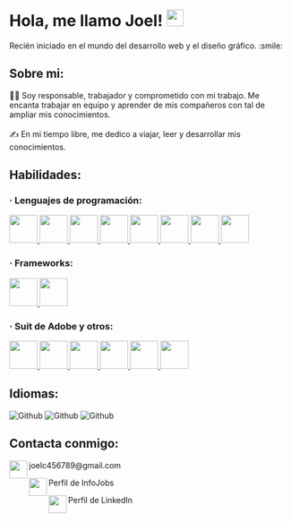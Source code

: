 <h1> Hola, me llamo Joel! <img src = "https://raw.githubusercontent.com/MartinHeinz/MartinHeinz/master/wave.gif" width = 30px> </h1>
<p align='center'>
</p>
<div size='20px'>Recién iniciado en el mundo del desarrollo web y el diseño gráfico. :smile:</div>
<h2> Sobre mi:</h2>
<div size='20px'>
    🙋‍♂️ Soy responsable, trabajador y comprometido con mi trabajo. Me encanta trabajar  
    en equipo y aprender de mis compañeros con tal de ampliar mis conocimientos.
</div>
<br>
<div size='20px'>
    ✍️ En mi tiempo libre, me dedico a viajar, leer y desarrollar mis conocimientos.
</div>
<h2>Habilidades: </h2>
<h3>· Lenguajes de programación: </h3>
<a href= https://github.com/Aditya664?tab=repositories&q=&type=&language=html&sort= > <img width ='50px' src ='https://raw.githubusercontent.com/rahulbanerjee26/githubAboutMeGenerator/main/icons/html.svg'> </a>
<a href= https://github.com/Aditya664?tab=repositories&q=&type=&language=css&sort= > <img width ='50px' src ='https://raw.githubusercontent.com/rahulbanerjee26/githubAboutMeGenerator/main/icons/css.svg'> </a>
<a href= https://github.com/Aditya664?tab=repositories&q=&type=&language=javascript&sort= > <img width ='50px' src ='https://raw.githubusercontent.com/rahulbanerjee26/githubAboutMeGenerator/main/icons/javascript.svg'> </a>
<a href= https://github.com/Aditya664?tab=repositories&q=&type=&language=c&sort= > <img width ='50px' src ='https://images.vexels.com/content/166470/preview/php-programming-language-icon-d25630.png'> </a>
<a href= https://github.com/Aditya664?tab=repositories&q=&type=&language=c&sort= > <img width ='50px' src ='https://seeklogo.com/images/M/mysql-logo-B4943FE6DD-seeklogo.com.png'> </a>
<a href= https://github.com/Aditya664?tab=repositories&q=&type=&language=c&sort= > <img width ='50px' src ='https://www.credosystemz.com/wp-content/uploads/2023/09/oracleplsql-1.webp'> </a>
<a href= https://github.com/Aditya664?tab=repositories&q=&type=&language=c&sort= > <img width ='50px' src ='https://brandslogos.com/wp-content/uploads/images/large/java-logo-1.png'> </a>
<a href= https://github.com/Aditya664?tab=repositories&q=&type=&language=c&sort= > <img width ='50px' src ='https://upload.wikimedia.org/wikipedia/commons/thumb/b/bd/Logo_C_sharp.svg/1200px-Logo_C_sharp.svg.png'> </a>
<br>
<h3>· Frameworks: </h3>
<a href= https://github.com/Aditya664?tab=repositories&q=&type=&language=c&sort= > <img width ='50px' src ='https://styles.redditmedia.com/t5_2uakt/styles/communityIcon_fmttas2xiy351.png'> </a>
<a href= https://github.com/Aditya664?tab=repositories&q=&type=&language=c&sort= > <img width ='50px' src ='https://seeklogo.com/images/V/vuejs-logo-17D586B587-seeklogo.com.png'> </a>
<br>
<h3>· Suit de Adobe y otros: </h3>
<a href= https://github.com/Aditya664?tab=repositories&q=&type=&language=c&sort= > <img width ='50px' src ='https://i.pinimg.com/originals/9c/ea/ba/9ceaba69b7a9f89158ff953107978f3e.png'> </a>
<a href= https://github.com/Aditya664?tab=repositories&q=&type=&language=c&sort= > <img width ='50px' src ='https://upload.wikimedia.org/wikipedia/commons/thumb/f/fb/Adobe_Illustrator_CC_icon.svg/788px-Adobe_Illustrator_CC_icon.svg.png'> </a>
<a href= https://github.com/Aditya664?tab=repositories&q=&type=&language=c&sort= > <img width ='50px' src ='https://upload.wikimedia.org/wikipedia/commons/thumb/4/48/Adobe_InDesign_CC_icon.svg/2101px-Adobe_InDesign_CC_icon.svg.png'> </a>
<a href= https://github.com/Aditya664?tab=repositories&q=&type=&language=c&sort= > <img width ='50px' src ='https://cdn.iconscout.com/icon/free/png-256/free-figma-10516008-8630394.png'> </a>
<a href= https://github.com/Aditya664?tab=repositories&q=&type=&language=c&sort= > <img width ='50px' src ='https://upload.wikimedia.org/wikipedia/commons/thumb/4/40/Adobe_Premiere_Pro_CC_icon.svg/2101px-Adobe_Premiere_Pro_CC_icon.svg.png'> </a>
<a href= https://github.com/Aditya664?tab=repositories&q=&type=&language=c&sort= > <img width ='50px' src ='https://cdn-icons-png.flaticon.com/512/5969/5969346.png'> </a>
<h2>Idiomas: </h2>
<img alt="Github" src="https://progress-bar.dev/100/?scale=100&title=Español&width=400&color=babaca&suffix=&nbsp;%&nbsp;(Nativo)" />
<img alt="Github" src="https://progress-bar.dev/100/?scale=100&title=Catalan&width=400&color=babaca&suffix=&nbsp;%&nbsp;(Nativo)" />
<img alt="Github" src="https://progress-bar.dev/75/?scale=100&title=Catalan&width=400&color=babaca&suffix=&nbsp;%" />
<h2> Contacta conmigo: </h2>
<div align="left">
    <a href = 'https://www.linkedin.com/in/aditya-deshmukh-561a371a8'> <img width='32px' align="left" src="https://cdn1.iconfinder.com/data/icons/google-new-logos-1/32/gmail_new_logo-512.png"/></a> 
    <p>joelc456789@gmail.com</p>
</div>
<div align="left">
    <a href="https://www.infojobs.net/candidate/cv/view/index.xhtml?dgv=6294714885106"> <img width='32px' align="left" src="https://brand.infojobs.net/downloads/ij-logo_reduced/ij-logo_reduced.png"/></a>
    <p>Perfil de InfoJobs</p>
</div>
<div align="left">
    <a href = 'https://www.linkedin.com/in/aditya-deshmukh-561a371a8'> <img width='32px' align="left" src="https://upload.wikimedia.org/wikipedia/commons/thumb/c/ca/LinkedIn_logo_initials.png/640px-LinkedIn_logo_initials.png"/></a>
    <p>Perfil de LinkedIn</p>
</div>
<br>
<br>
<br>
<br>
